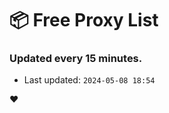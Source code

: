 # :package: Free Proxy List
### Updated every 15 minutes.

- Last updated: `2024-05-08 18:54`

:heart:
